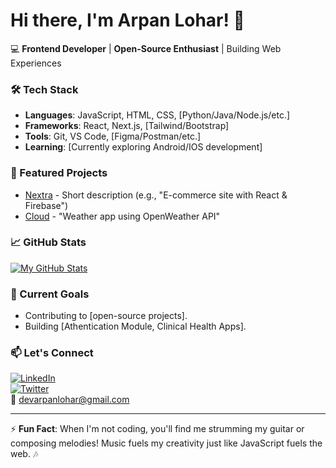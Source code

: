 # Hi there, I'm Arpan Lohar! 👋

💻 **Frontend Developer** | **Open-Source Enthusiast** | Building Web Experiences  

### 🛠️ Tech Stack  
- **Languages**: JavaScript, HTML, CSS, [Python/Java/Node.js/etc.]  
- **Frameworks**: React, Next.js, [Tailwind/Bootstrap]  
- **Tools**: Git, VS Code, [Figma/Postman/etc.]  
- **Learning**: [Currently exploring Android/IOS development]  

### 🚀 Featured Projects  
- [Nextra](https://github.com/yourusername/repo) - Short description (e.g., "E-commerce site with React & Firebase")  
- [Cloud](https://github.com/yourusername/repo) - "Weather app using OpenWeather API"  

### 📈 GitHub Stats  
[![My GitHub Stats](https://github-readme-stats.vercel.app/api?username=devarpanlohar&show_icons=true&theme=radical)](https://github.com/devarpanlohar)  

### 🌱 Current Goals  
- Contributing to [open-source projects].  
- Building [Athentication Module, Clinical Health Apps].

### 📫 Let's Connect  
[![LinkedIn](https://img.shields.io/badge/LinkedIn-0077B5?style=flat&logo=linkedin)](https://linkedin.com/in/yourprofile)  
[![Twitter](https://img.shields.io/badge/Twitter-1DA1F2?style=flat&logo=twitter)](https://twitter.com/yourhandle)  
📧 devarpanlohar@gmail.com  

---

⚡ **Fun Fact**: When I'm not coding, you'll find me strumming my guitar or composing melodies! Music fuels my creativity just like JavaScript fuels the web. 🎶
